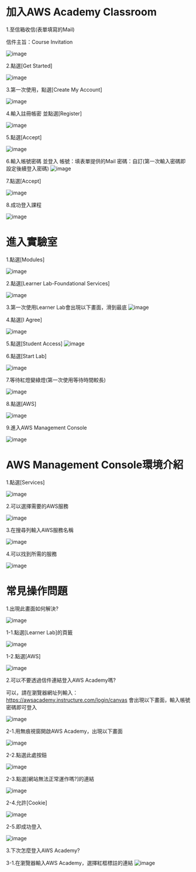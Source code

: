 # 加入AWS Academy Classroom 

1.至信箱收信(表單填寫的Mail) 

信件主旨：Course Invitation

![image](https://user-images.githubusercontent.com/103306835/172279028-29f7fcf7-ce5a-452f-a8b2-a0e53f3aac55.png)

2.點選[Get Started]

![image](https://user-images.githubusercontent.com/103306835/172279062-e7affdcc-f97d-4be0-b471-a74f57c98b6d.png)

3.第一次使用，點選[Create My Account]

![image](https://user-images.githubusercontent.com/103306835/165217761-6d7d560c-47ed-475e-ad00-edaa96bdc296.png)


4.輸入註冊帳密 並點選[Register]

![image](https://user-images.githubusercontent.com/103306835/165217848-69e9b3fb-736d-4fb4-ba1c-07468db43f30.png)

5.點選[Accept]

![image](https://user-images.githubusercontent.com/103306835/165217927-59bc6394-40f6-42a9-b507-d83ec3c9bb85.png)

6.輸入帳號密碼 並登入
帳號：填表單提供的Mail
密碼：自訂(第一次輸入密碼即設定後續登入密碼)
![image](https://user-images.githubusercontent.com/103306835/165218026-8f480f27-afd4-46c7-9436-caeca847f65a.png)

7.點選[Accept]

![image](https://user-images.githubusercontent.com/103306835/165218075-2c5cf134-bc52-4f4c-870f-7be9c126b39a.png)

8.成功登入課程

![image](https://user-images.githubusercontent.com/103306835/165218132-7c5ca768-d356-4db0-829e-9f729ef49aa2.png)

# 進入實驗室

1.點選[Modules]

![image](https://user-images.githubusercontent.com/103306835/172277970-b52bbac9-3eb5-4c94-bfb1-241ab8f0ba35.png)

2.點選[Learner Lab-Foundational Services]

![image](https://user-images.githubusercontent.com/103306835/165218324-8418dbdb-fdaf-4829-a2ef-c5d95215d082.png)

3.第一次使用Learner Lab會出現以下畫面，滑到最底
![image](https://user-images.githubusercontent.com/103306835/172278750-85679120-a9f3-4df9-b8ab-28decd23591c.png)

4.點選[I Agree]

![image](https://user-images.githubusercontent.com/103306835/172278883-abccc115-3028-48bc-acc5-22dde0393492.png)

5.點選[Student Access]
![image](https://user-images.githubusercontent.com/103306835/172286506-a30747dd-fab2-46b5-bbde-a0a8a6ed128c.png)

6.點選[Start Lab]

![image](https://user-images.githubusercontent.com/103306835/172278926-435954db-12c6-4250-bec0-7fdc95ddfa33.png)


7.等待紅燈變綠燈(第一次使用等待時間較長)

![image](https://user-images.githubusercontent.com/103306835/172279249-afa1fd24-8bc2-424c-ac13-5d83f80ae0a1.png)

8.點選[AWS]

![image](https://user-images.githubusercontent.com/103306835/172279228-6cb28a93-0602-440e-97de-b27d603ca4ca.png)

9.進入AWS Management Console

![image](https://user-images.githubusercontent.com/103306835/165218752-52fe1f7d-ab2b-4cc0-a823-f21300513e15.png)

# AWS Management Console環境介紹

1.點選[Services]

![image](https://user-images.githubusercontent.com/103306835/165218828-72201a0f-4c32-4144-b83f-2cfc0d7d4176.png)

2.可以選擇需要的AWS服務

![image](https://user-images.githubusercontent.com/103306835/165218885-6530b567-fb53-420a-af35-c3a185bc86f8.png)

3.在搜尋列輸入AWS服務名稱

![image](https://user-images.githubusercontent.com/103306835/165218926-69158e40-1a3a-472b-8877-787860830626.png)

4.可以找到所需的服務

![image](https://user-images.githubusercontent.com/103306835/165218974-5cdcfefb-b983-4357-82af-b66e66ec3ddd.png)

# 常見操作問題

1.出現此畫面如何解決?

![image](https://user-images.githubusercontent.com/103306835/165219072-f5175cdc-77ed-4384-833a-3de6d576002f.png)

1-1.點選[Learner Lab]的頁籤

![image](https://user-images.githubusercontent.com/103306835/165219228-06dafdd4-f05f-4cd0-be6b-237ab149d0f1.png)

1-2.點選[AWS]

![image](https://user-images.githubusercontent.com/103306835/165219252-913be8c9-7bc7-4407-9606-d2954718aa66.png)

2.可以不要透過信件連結登入AWS Academy嗎?


可以，請在瀏覽器網址列輸入：https://awsacademy.instructure.com/login/canvas
會出現以下畫面，輸入帳號密碼即可登入

![image](https://user-images.githubusercontent.com/103306835/165219325-6d967425-329b-4e38-9778-dac97a716d43.png)

2-1.用無痕視窗開啟AWS Academy，出現以下畫面

![image](https://user-images.githubusercontent.com/103306835/165219488-bcb2db85-1ff0-4d56-adfe-57ecdf0115a1.png)

2-2.點選此處按鈕

![image](https://user-images.githubusercontent.com/103306835/165219520-5dd5f14c-ab0c-4c23-ade2-8e2c15c1dc13.png)

2-3.點選[網站無法正常運作嗎?]的連結

![image](https://user-images.githubusercontent.com/103306835/165220197-91fdb94a-2918-4c8b-b606-825ea07bef13.png)

2-4.允許[Cookie]

![image](https://user-images.githubusercontent.com/103306835/165220220-038fe428-1ac9-4884-bf29-0314abb634a7.png)

2-5.即成功登入

![image](https://user-images.githubusercontent.com/103306835/165220272-480af958-2e51-406b-9265-00ae2543448d.png)

3.下次怎麼登入AWS Academy?

3-1.在瀏覽器輸入AWS Academy，選擇紅框標註的連結
![image](https://user-images.githubusercontent.com/103306835/165220492-eefd6df8-c223-4867-b434-950ad82d248e.png)
